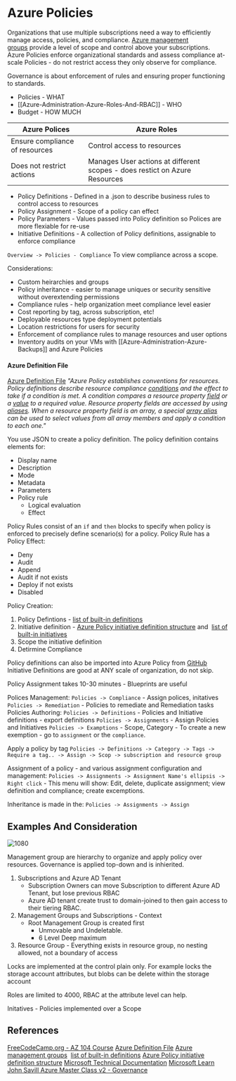 # Azure Policies

Organizations that use multiple subscriptions need a way to efficiently manage access, policies, and compliance. [Azure management groups](https://learn.microsoft.com/en-us/azure/governance/management-groups/overview) provide a level of scope and control above your subscriptions. Azure Policies enforce organizational standards and assess compliance at-scale Policies - do not restrict access they only observe for compliance. 

Governance is about enforcement of rules and ensuring proper functioning to standards. 
- Policies  - WHAT 
- [[Azure-Administration-Azure-Roles-And-RBAC]] - WHO
- Budget - HOW MUCH

Azure Polices | Azure Roles
--- | ---
Ensure compliance of resources | Control access to resources
Does not restrict actions | Manages User actions at different scopes - does restict on Azure Resources

- Policy Definitions - Defined in a .json to describe business rules to control access to resources
- Policy Assignment - Scope of a policy can effect
- Policy Parameters - Values passed into Policy definition so Polices are more flexiable for re-use
- Initiative Definitions - A collection of Policy definitions, assignable to enforce compliance 

`Overview -> Policies - Compliance` To view compliance across a scope.

Considerations:
- Custom heirarchies and groups
- Policy inheritance - easier to manage uniques or security sensitive without overextending permissions
- Compliance rules - help organization meet compliance level easier
- Cost reporting by tag, across subscription, etc!
- Deployable resources type deployment potentials
- Location restrictions for users for security
- Enforcement of compliance rules to manage resources and user options
- Inventory audits on your VMs with [[Azure-Administration-Azure-Backups]] and Azure Policies

#### Azure Definition File

[Azure Definition File](https://learn.microsoft.com/en-us/azure/governance/policy/concepts/definition-structure) *"Azure Policy establishes conventions for resources. Policy definitions describe resource compliance [conditions](https://learn.microsoft.com/en-us/azure/governance/policy/concepts/definition-structure#conditions) and the effect to take if a condition is met. A condition compares a resource property [field](https://learn.microsoft.com/en-us/azure/governance/policy/concepts/definition-structure#fields) or a [value](https://learn.microsoft.com/en-us/azure/governance/policy/concepts/definition-structure#value) to a required value. Resource property fields are accessed by using [aliases](https://learn.microsoft.com/en-us/azure/governance/policy/concepts/definition-structure#aliases). When a resource property field is an array, a special [array alias](https://learn.microsoft.com/en-us/azure/governance/policy/concepts/definition-structure#understanding-the--alias) can be used to select values from all array members and apply a condition to each one."*

You use JSON to create a policy definition. The policy definition contains elements for:

- Display name
- Description
- Mode
- Metadata
- Parameters
- Policy rule
    - Logical evaluation
    - Effect

Policy Rules consist of an `if` and `then` blocks to specify when policy is enforced to precisely define scenario(s) for a policy. Policy Rule has a Policy Effect: 
- Deny
- Audit
- Append
- Audit if not exists
- Deploy if not exists
- Disabled

Policy Creation:
1. Policy Defintions - [list of built-in definitions](https://learn.microsoft.com/en-us/azure/governance/policy/samples/built-in-policies)
2. Initiative definition - [Azure Policy initiative definition structure](https://learn.microsoft.com/en-us/azure/governance/policy/concepts/initiative-definition-structure) and  [list of built-in initiatives](https://learn.microsoft.com/en-us/azure/governance/policy/samples/built-in-initiatives)
3. Scope the initiative definition 
4. Detirmine Compliance

Policy definitions can also be imported into Azure Policy from [GitHub](https://github.com/Azure/azure-policy/tree/master/samples)
Initiative Definitions are good at ANY scale of organization, do not skip.

Policy Assignment takes 10-30 minutes - Blueprints are useful

Polices Management:
`Policies -> Compliance` - Assign polices, initatives
`Policies -> Remediation` - Policies to remediate and Remediation tasks
Policies Authoring:
`Policies -> Definitions` - Policies and Initiative definitions - export definitions
`Policies -> Assignments` - Assign Policies and Initiatives
`Policies -> Examptions` - Scope, Category - To create a new exemption - go to `assignment` or the `compliance`.

Apply a policy by tag
`Policies -> Definitions -> Category -> Tags -> Require a tag.. -> Assign -> Scop -> subscription and resource group`

Assignment of a policy - and various assignment configuration and management:
`Policies -> Assignments -> Assignment Name's ellipsis -> Right click` - This menu will show: Edit, delete, duplicate assignment; view definition and compliance; create excemptions.

Inheritance is made in the: 
`Policies -> Assignments -> Assign`


## Examples And Consideration

![1080](azureexamplepolicygroup.png)

Management group are hierarchy to organize and apply policy over resources. Governance is applied top-down and is inhierited.

1. Subscriptions and Azure AD Tenant
	- Subscription Owners can move Subscription to different Azure AD Tenant, but lose previous RBAC
	- Azure AD tenant create trust to domain-joined to then gain access to their tiering RBAC.
3. Management Groups and Subscriptions - Context
	- Root Management Group is created first
		- Unmovable and Undeletable.
		- 6 Level Deep maximum
4. Resource Group - Everything exists in resource group, no nesting allowed, not a boundary of access

Locks are implemented at the control plain only. For example locks the storage account attributes, but blobs can be delete within the storage account  

Roles are limited to 4000, RBAC at the attribute level can help.


Initatives - Policies implemented over a Scope 




## References

[FreeCodeCamp.org - AZ 104 Course](https://www.youtube.com/watch?v=10PbGbTUSAg&t=3458s)
[Azure Definition File](https://learn.microsoft.com/en-us/azure/governance/policy/concepts/definition-structure) 
[Azure management groups](https://learn.microsoft.com/en-us/azure/governance/management-groups/overview) 
[list of built-in definitions](https://learn.microsoft.com/en-us/azure/governance/policy/samples/built-in-policies)
[Azure Policy initiative definition structure](https://learn.microsoft.com/en-us/azure/governance/policy/concepts/initiative-definition-structure)
[Microsoft Technical Documentation](https://learn.microsoft.com/en-us/docs/)
[Microsoft Learn](https://learn.microsoft.com/en-us/)
[John Savill Azure Master Class v2 - Governance](https://www.youtube.com/watch?v=eLSjnF6Crlw&list=PLlVtbbG169nGccbp8VSpAozu3w9xSQJoY&index=4)